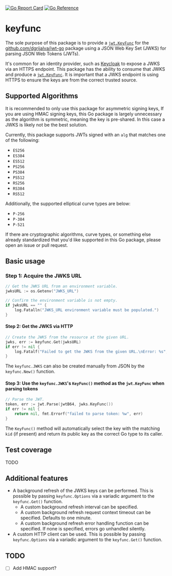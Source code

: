[![Go Report Card](https://goreportcard.com/badge/github.com/MicahParks/jwks)](https://goreportcard.com/report/github.com/MicahParks/jwks) [![Go Reference](https://pkg.go.dev/badge/github.com/MicahParks/jwks.svg)](https://pkg.go.dev/github.com/MicahParks/jwks)

# keyfunc

The sole purpose of this package is to provide a
[`jwt.KeyFunc`](https://pkg.go.dev/github.com/dgrijalva/jwt-go@v3.2.0+incompatible#Keyfunc) for the
[github.com/dgrijalva/jwt-go](https://github.com/dgrijalva/jwt-go) package using a JSON Web Key Set (JWKS) for parsing
JSON Web Tokens (JWTs).

It's common for an identity provider, such as [Keycloak](https://www.keycloak.org/) to expose a JWKS via an HTTPS
endpoint. This package has the ability to consume that JWKS and produce a
[`jwt.KeyFunc`](https://pkg.go.dev/github.com/dgrijalva/jwt-go@v3.2.0+incompatible#Keyfunc). It is important that a JWKS
endpoint is using HTTPS to ensure the keys are from the correct trusted source.

## Supported Algorithms

It is recommended to only use this package for asymmetric signing keys, If you are using HMAC signing keys, this Go
package is largely unnecessary as the algorithm is symmetric, meaning the key is pre-shared. In this case a JWKS is
likely not be the best solution.

Currently, this package supports JWTs signed with an `alg` that matches one of the following:

* `ES256`
* `ES384`
* `ES512`
* `PS256`
* `PS384`
* `PS512`
* `RS256`
* `RS384`
* `RS512`

Additionally, the supported elliptical curve types are below:

* `P-256`
* `P-384`
* `P-521`

If there are cryptographic algorithms, curve types, or something else already standardized that you'd like supported in
this Go package, please open an issue or pull request.

## Basic usage

### Step 1: Acquire the JWKS URL

```go
// Get the JWKS URL from an environment variable.
jwksURL := os.Getenv("JWKS_URL")

// Confirm the environment variable is not empty.
if jwksURL == "" {
	log.Fatalln("JWKS_URL environment variable must be populated.")
}
```

#### Step 2: Get the JWKS via HTTP

```go
// Create the JWKS from the resource at the given URL.
jwks, err := keyfunc.Get(jwksURL)
if err != nil {
	log.Fatalf("Failed to get the JWKS from the given URL.\nError: %s", err.Error())
}
```

The `keyfunc.JWKS` can also be created manually from JSON by the `keyfunc.New()` function.

#### Step 3: Use the `keyfunc.JWKS`'s `KeyFunc()` method as the `jwt.KeyFunc` when parsing tokens

```go
// Parse the JWT.
token, err := jwt.Parse(jwtB64, jwks.KeyFunc())
if err != nil {
	return nil, fmt.Errorf("failed to parse token: %w", err)
}
```

The `KeyFunc()` method will automatically select the key with the matching `kid` (if present) and return its public key
as the correct Go type to its caller.

## Test coverage
TODO

## Additional features

* A background refresh of the JWKS keys can be performed. This is possible by passing `keyfunc.Options` via a variadic
  argument to the `keyfunc.Get()` function.
    * A custom background refresh interval can be specified.
    * A custom background refresh request context timeout can be specified. Defaults to one minute.
    * A custom background refresh error handling function can be specified. If none is specified, errors go unhandled
      silently.
* A custom HTTP client can be used. This is possible by passing `keyfunc.Options` via a variadic argument to the
  `keyfunc.Get()` function.

## TODO

- [ ] Add HMAC support?

